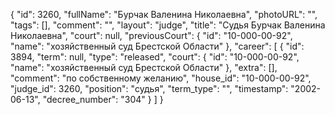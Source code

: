 {
    "id": 3260,
    "fullName": "Бурчак Валенина Николаевна",
    "photoURL": "",
    "tags": [],
    "comment": "",
    "layout": "judge",
    "title": "Судья Бурчак Валенина Николаевна",
    "court": null,
    "previousCourt": {
        "id": "10-000-00-92",
        "name": "хозяйственный суд Брестской Области"
    },
    "career": [
        {
            "id": 3894,
            "term": null,
            "type": "released",
            "court": {
                "id": "10-000-00-92",
                "name": "хозяйственный суд Брестской Области"
            },
            "extra": [],
            "comment": "по собственному желанию",
            "house_id": "10-000-00-92",
            "judge_id": 3260,
            "position": "судья",
            "term_type": "",
            "timestamp": "2002-06-13",
            "decree_number": "304"
        }
    ]
}
